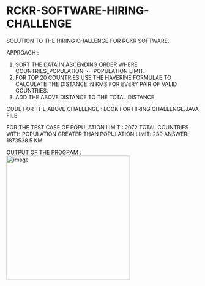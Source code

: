 # RCKR-SOFTWARE-HIRING-CHALLENGE
SOLUTION TO THE HIRING CHALLENGE FOR RCKR SOFTWARE.

APPROACH :
1) SORT THE DATA IN ASCENDING ORDER WHERE COUNTRIES_POPULATION >= POPULATION LIMIT.
2) FOR TOP 20 COUNTRIES USE THE HAVERINE FORMULAE TO CALCULATE THE DISTANCE IN KMS FOR EVERY PAIR OF VALID COUNTRIES.
3) ADD THE ABOVE DISTANCE TO THE TOTAL DISTANCE.

CODE FOR THE ABOVE CHALLENGE : LOOK FOR HIRING CHALLENGE.JAVA FILE

FOR THE TEST CASE OF POPULATION LIMIT : 2072
TOTAL COUNTRIES WITH POPULATION GREATER THAN POPULATION LIMIT: 239
ANSWER: 1873538.5 KM 



OUTPUT OF THE PROGRAM :
<img width="323" alt="image" src="https://user-images.githubusercontent.com/90458726/143883344-b8eb7b29-ffd5-4bb5-9dfd-23cc5b3200a3.png">
